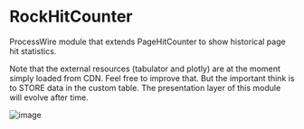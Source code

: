 # RockHitCounter

ProcessWire module that extends PageHitCounter to show historical page hit statistics.

Note that the external resources (tabulator and plotly) are at the moment simply loaded from CDN. Feel free to improve that. But the important think is to STORE data in the custom table. The presentation layer of this module will evolve after time.

![image](https://user-images.githubusercontent.com/8488586/116569790-00049700-a90a-11eb-8d19-dbfd4efd1fd5.png)
